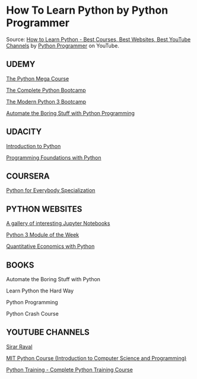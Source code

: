 # How To Learn Python by Python Programmer

Source: [How to Learn Python - Best Courses, Best Websites, Best YouTube Channels](https://www.youtube.com/watch?v=5m1ZoS8Entg) by [Python Programmer](https://www.youtube.com/channel/UC68KSmHePPePCjW4v57VPQg) on YouTube.


## UDEMY

[The Python Mega Course](https://www.udemy.com/the-python-mega-course/)

[The Complete Python Bootcamp](https://www.udemy.com/complete-python-bootcamp/)

[The Modern Python 3 Bootcamp](https://www.udemy.com/the-modern-python3-bootcamp/)

[Automate the Boring Stuff with Python Programming](https://www.udemy.com/automate/)


## UDACITY

[Introduction to Python](https://eu.udacity.com/course/introduction-to-python--ud1110)

[Programming Foundations with Python](https://eu.udacity.com/course/programming-foundations-with-python--ud036)


## COURSERA

[Python for Everybody Specialization](https://www.coursera.org/specializations/python)


## PYTHON WEBSITES
[A gallery of interesting Jupyter Notebooks](https://github.com/jupyter/jupyter/wiki/A-gallery-of-interesting-Jupyter-Notebooks)

[Python 3 Module of the Week](https://pymotw.com/3/)

[Quantitative Economics with Python](https://lectures.quantecon.org/py/index_learning_python.html)


## BOOKS

  Automate the Boring Stuff with Python
  
  Learn Python the Hard Way
  
  Python Programming
  
  Python Crash Course
  

## YOUTUBE CHANNELS

[Sirar Raval](https://www.youtube.com/channel/UCWN3xxRkmTPmbKwht9FuE5A/playlists)

[MIT Python Course (Introduction to Computer Science and Programming)](https://www.youtube.com/watch?v=k6U-i4gXkLM)

[Python Training - Complete Python Training Course](https://www.youtube.com/playlist?list=PLtb2Lf-cJ_AWhtJE6Rb5oWf02RC2qVU-J)


